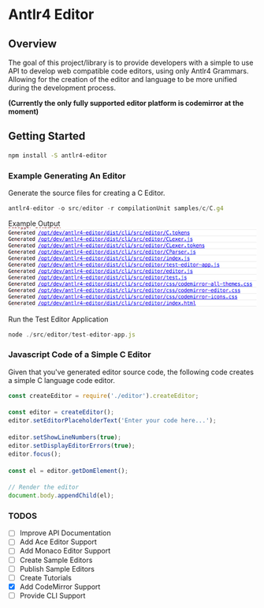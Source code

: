 # Antlr4 Editor

## Overview
The goal of this project/library is to provide developers with a simple to use API to develop
web compatible code editors, using only Antlr4 Grammars. Allowing for the creation of the editor and language
to be more unified during the development process. 

**(Currently the only fully supported editor platform is codemirror at the moment)**

## Getting Started
```bash
npm install -S antlr4-editor
```

### Example Generating An Editor

Generate the source files for creating a C Editor.
```javascript
antlr4-editor -o src/editor -r compilationUnit samples/c/C.g4
```
Example Output
![Output Example](./images/output.png)


Run the Test Editor Application
```javascript
node ./src/editor/test-editor-app.js
```


### Javascript Code of a Simple C Editor

Given that you've generated editor source code, the following code creates
a simple C language code editor.

```javascript
const createEditor = require('./editor').createEditor;

const editor = createEditor();
editor.setEditorPlaceholderText('Enter your code here...');

editor.setShowLineNumbers(true);
editor.setDisplayEditorErrors(true);
editor.focus();

const el = editor.getDomElement();

// Render the editor
document.body.appendChild(el);

```

### TODOS

- [ ] Improve API Documentation
- [ ] Add Ace Editor Support
- [ ] Add Monaco Editor Support
- [ ] Create Sample Editors
- [ ] Publish Sample Editors
- [ ] Create Tutorials
- [X] Add CodeMirror Support
- [ ] Provide CLI Support
